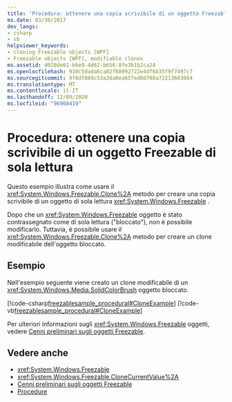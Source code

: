 ```yaml
---
title: 'Procedura: ottenere una copia scrivibile di un oggetto Freezable di sola lettura'
ms.date: 03/30/2017
dev_langs:
- csharp
- vb
helpviewer_keywords:
- cloning Freezable objects [WPF]
- Freezable objects [WPF], modifiable clones
ms.assetid: d028de61-bbe9-4d62-b656-8fe3b1b2ca24
ms.openlocfilehash: 910c5dada6ca82f68992722e4df6b35f9f7497c7
ms.sourcegitcommit: 9f6df084c53a3da0ea657ed0d708a72213683084
ms.translationtype: MT
ms.contentlocale: it-IT
ms.lasthandoff: 12/09/2020
ms.locfileid: "96968419"
---
```

# <a name="how-to-obtain-a-writable-copy-of-a-read-only-freezable"></a>Procedura: ottenere una copia scrivibile di un oggetto Freezable di sola lettura
Questo esempio illustra come usare il <xref:System.Windows.Freezable.Clone%2A> metodo per creare una copia scrivibile di un oggetto di sola lettura <xref:System.Windows.Freezable> .  
  
 Dopo che un <xref:System.Windows.Freezable> oggetto è stato contrassegnato come di sola lettura ("bloccato"), non è possibile modificarlo. Tuttavia, è possibile usare il <xref:System.Windows.Freezable.Clone%2A> metodo per creare un clone modificabile dell'oggetto bloccato.  
  
## <a name="example"></a>Esempio  
 Nell'esempio seguente viene creato un clone modificabile di un <xref:System.Windows.Media.SolidColorBrush> oggetto bloccato.  
  
 [!code-csharp[freezablesample_procedural#CloneExample](~/samples/snippets/csharp/VS_Snippets_Wpf/freezablesample_procedural/CSharp/freezablesample.cs#cloneexample)]
 [!code-vb[freezablesample_procedural#CloneExample](~/samples/snippets/visualbasic/VS_Snippets_Wpf/freezablesample_procedural/visualbasic/freezablesample.vb#cloneexample)]  
  
 Per ulteriori informazioni sugli <xref:System.Windows.Freezable> oggetti, vedere [Cenni preliminari sugli oggetti Freezable](freezable-objects-overview.md).  
  
## <a name="see-also"></a>Vedere anche

- <xref:System.Windows.Freezable>
- <xref:System.Windows.Freezable.CloneCurrentValue%2A>
- [Cenni preliminari sugli oggetti Freezable](freezable-objects-overview.md)
- [Procedure](base-elements-how-to-topics.md)

